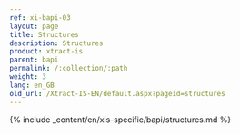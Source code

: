 ```yaml
---
ref: xi-bapi-03
layout: page
title: Structures
description: Structures
product: xtract-is
parent: bapi
permalink: /:collection/:path
weight: 3
lang: en_GB
old_url: /Xtract-IS-EN/default.aspx?pageid=structures
---
```

{% include _content/en/xis-specific/bapi/structures.md %}
